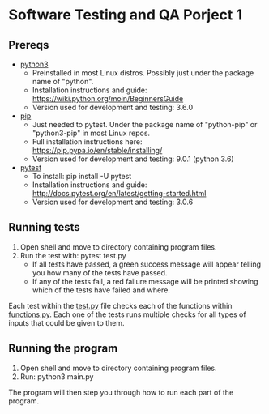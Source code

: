 # Software Testing and QA Porject 1

## Prereqs

* [python3](https://www.python.org/)
	* Preinstalled in most Linux distros. Possibly just under the package name of "python".
	* Installation instructions and guide: https://wiki.python.org/moin/BeginnersGuide
	* Version used for development and testing: 3.6.0
* [pip](https://pypi.python.org/pypi/pip)
	* Just needed to pytest. Under the package name of "python-pip" or "python3-pip" in most Linux repos.
	* Full installation instructions here: https://pip.pypa.io/en/stable/installing/
	* Version used for development and testing: 9.0.1 (python 3.6)
* [pytest](http://docs.pytest.org/en/latest/)
	* To install: pip install -U pytest
	* Installation instructions and guide: http://docs.pytest.org/en/latest/getting-started.html
	* Version used for development and testing: 3.0.6

## Running tests

1. Open shell and move to directory containing program files.
2. Run the test with: pytest test.py
	* If all tests have passed, a green success message will appear telling you how many of the tests have passed.
	* If any of the tests fail, a red failure message will be printed showing which of the tests have failed and where.

Each test within the [test.py](https://github.com/MSUSoftwareQA/Software-QA-Proj1/blob/master/test.py) file checks each of the functions within [functions.py](https://github.com/MSUSoftwareQA/Software-QA-Proj1/blob/master/functions.py). Each one of the tests runs multiple checks for all types of inputs that could be given to them.

## Running the program

1. Open shell and move to directory containing program files.
2. Run: python3 main.py

The program will then step you through how to run each part of the program.